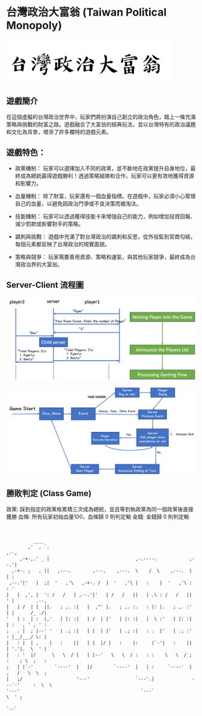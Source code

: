 # 台灣政治大富翁 (Taiwan Political Monopoly)
![Alt text](Title.png)
## 遊戲簡介
在這個虛擬的台灣政治世界中，玩家們將扮演自己創立的政治角色，踏上一條充滿策略與挑戰的財富之路。遊戲融合了大富翁的經典玩法，並以台灣特有的政治議題和文化為背景，增添了許多獨特的遊戲元素。



## 遊戲特色：

- 政黨機制： 玩家可以選擇加入不同的政黨，並不斷地在政黨提升自身地位，最終成為總統贏得遊戲勝利！透過策略組隊和合作，玩家可以更有效地獲得資源和影響力。

- 血量機制： 除了財富，玩家還有一個血量指標。在遊戲中，玩家必須小心管理自己的血量，以避免因政治鬥爭或不良決策而被淘汰。

- 技能機制： 玩家可以透過獲得技能卡來增強自己的能力，例如增加投資回報、減少罰款或影響對手的策略。

- 諷刺與挑戰： 遊戲中充滿了對台灣政治的諷刺和反思，從外役監到官商勾結，每個元素都反映了台灣政治的現實面貌。

- 策略與競爭： 玩家需要善用資源、策略和運氣，與其他玩家競爭，最終成為台灣政治界的大富翁。

## Server-Client 流程圖
![Alt text](flowChart_1.png)

![Alt text](flowChart_2.png)

## 勝敗判定 (Class Game)
政黨: 踩到指定的政黨格累積三次成為總統，並且等到執政黨為同一個政黨後直接獲勝
血條: 所有玩家初始血量100，血條歸 0 則判定輸
金錢: 金錢歸 0 則判定輸

```

                                                                                        
          ____                                                                          
        ,'  , `.                                                      ,--,              
     ,-+-,.' _ |                                ,-.----.            ,--.'|              
  ,-+-. ;   , ||   ,---.        ,---,    ,---.  \    /  \    ,---.  |  | :              
 ,--.'|'   |  ;|  '   ,'\   ,-+-. /  |  '   ,'\ |   :    |  '   ,'\ :  : '              
|   |  ,', |  ': /   /   | ,--.'|'   | /   /   ||   | .\ : /   /   ||  ' |        .--,  
|   | /  | |  ||.   ; ,. :|   |  ,"' |.   ; ,. :.   : |: |.   ; ,. :'  | |      /_ ./|  
'   | :  | :  |,'   | |: :|   | /  | |'   | |: :|   |  \ :'   | |: :|  | :   , ' , ' :  
;   . |  ; |--' '   | .; :|   | |  | |'   | .; :|   : .  |'   | .; :'  : |__/___/ \: |  
|   : |  | ,    |   :    ||   | |  |/ |   :    |:     |`-'|   :    ||  | '.'|.  \  ' |  
|   : '  |/      \   \  / |   | |--'   \   \  / :   : :    \   \  / ;  :    ; \  ;   :  
;   | |`-'        `----'  |   |/        `----'  |   | :     `----'  |  ,   /   \  \  ;  
|   ;/                    '---'                 `---'.|              ---`-'     :  \  \ 
'---'                                             `---`                          \  ' ; 
                                                                                  `--`  

```